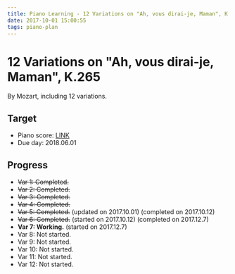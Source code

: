 ```yaml
---
title: Piano Learning - 12 Variations on "Ah, vous dirai-je, Maman", K.265 by Mozart
date: 2017-10-01 15:00:55
tags: piano-plan
---
```

# 12 Variations on "Ah, vous dirai-je, Maman", K.265

By Mozart, including 12 variations.

## Target

* Piano score: [LINK](https://musescore.com/user/84251/scores/245746)
* Due day: 2018.06.01

## Progress

* ~~Var 1: Completed.~~
* ~~Var 2: Completed.~~
* ~~Var 3: Completed.~~
* ~~Var 4: Completed.~~
* ~~Var 5: Completed.~~ (updated on 2017.10.01) (completed on 2017.10.12)
* ~~Var 6: Completed.~~ (started on 2017.10.12) (completed on 2017.12.7)
* **Var 7: Working.** (started on 2017.12.7)
* Var 8: Not started.
* Var 9: Not started.
* Var 10: Not started.
* Var 11: Not started.
* Var 12: Not started.
